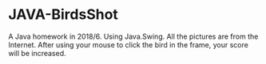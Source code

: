# JAVA-BirdsShot
A Java homework in 2018/6.
Using Java.Swing.
All the pictures are from the Internet.
After using your mouse to click the bird in the frame, your score will be increased.
